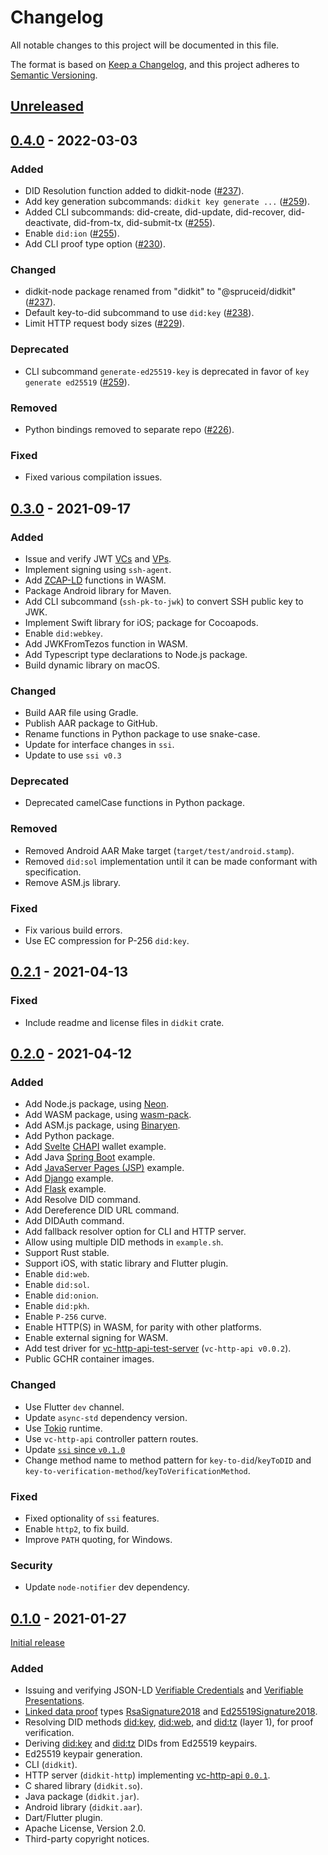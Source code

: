 # Changelog
All notable changes to this project will be documented in this file.

The format is based on [Keep a Changelog](https://keepachangelog.com/en/1.0.0/),
and this project adheres to [Semantic Versioning](https://semver.org/spec/v2.0.0.html).

## [Unreleased]

## [0.4.0] - 2022-03-03
### Added
- DID Resolution function added to didkit-node ([#237](https://github.com/spruceid/didkit/pull/237)).
- Add key generation subcommands: `didkit key generate ...` ([#259](https://github.com/spruceid/didkit/pull/259)).
- Added CLI subcommands: did-create, did-update, did-recover, did-deactivate, did-from-tx, did-submit-tx ([#255](https://github.com/spruceid/didkit/pull/255)).
- Enable `did:ion` ([#255](https://github.com/spruceid/didkit/pull/255)).
- Add CLI proof type option ([#230](https://github.com/spruceid/didkit/pull/230)).

### Changed
- didkit-node package renamed from "didkit" to "@spruceid/didkit" ([#237](https://github.com/spruceid/didkit/pull/237)).
- Default key-to-did subcommand to use `did:key` ([#238](https://github.com/spruceid/didkit/pull/238)).
- Limit HTTP request body sizes ([#229](https://github.com/spruceid/didkit/pull/229)).

### Deprecated
- CLI subcommand `generate-ed25519-key` is deprecated in favor of `key generate ed25519` ([#259](https://github.com/spruceid/didkit/pull/259)).

### Removed
- Python bindings removed to separate repo ([#226](https://github.com/spruceid/didkit/pull/226)).

### Fixed
- Fixed various compilation issues.

## [0.3.0] - 2021-09-17
### Added
- Issue and verify JWT [VCs][vc-data-model] and [VPs][Verifiable Presentations].
- Implement signing using `ssh-agent`.
- Add [ZCAP-LD][] functions in WASM.
- Package Android library for Maven.
- Add CLI subcommand (`ssh-pk-to-jwk`) to convert SSH public key to JWK.
- Implement Swift library for iOS; package for Cocoapods.
- Enable `did:webkey`.
- Add JWKFromTezos function in WASM.
- Add Typescript type declarations to Node.js package.
- Build dynamic library on macOS.

### Changed
- Build AAR file using Gradle.
- Publish AAR package to GitHub.
- Rename functions in Python package to use snake-case.
- Update for interface changes in `ssi`.
- Update to use `ssi v0.3`

### Deprecated
- Deprecated camelCase functions in Python package.

### Removed
- Removed Android AAR Make target (`target/test/android.stamp`).
- Removed `did:sol` implementation until it can be made conformant with specification.
- Remove ASM.js library.

### Fixed
- Fix various build errors.
- Use EC compression for P-256 `did:key`.

## [0.2.1] - 2021-04-13
### Fixed
- Include readme and license files in `didkit` crate.

## [0.2.0] - 2021-04-12
### Added
- Add Node.js package, using [Neon][].
- Add WASM package, using [wasm-pack][].
- Add ASM.js package, using [Binaryen][].
- Add Python package.
- Add [Svelte][] [CHAPI][] wallet example.
- Add Java [Spring Boot][] example.
- Add [JavaServer Pages (JSP)][jsp] example.
- Add [Django][] example.
- Add [Flask][] example.
- Add Resolve DID command.
- Add Dereference DID URL command.
- Add DIDAuth command.
- Add fallback resolver option for CLI and HTTP server.
- Allow using multiple DID methods in `example.sh`.
- Support Rust stable.
- Support iOS, with static library and Flutter plugin.
- Enable `did:web`.
- Enable `did:sol`.
- Enable `did:onion`.
- Enable `did:pkh`.
- Enable `P-256` curve.
- Enable HTTP(S) in WASM, for parity with other platforms.
- Enable external signing for WASM.
- Add test driver for [vc-http-api-test-server][] (`vc-http-api v0.0.2`).
- Public GCHR container images.

### Changed
- Use Flutter `dev` channel.
- Update `async-std` dependency version.
- Use [Tokio][] runtime.
- Use `vc-http-api` controller pattern routes.
- Update [`ssi` since `v0.1.0`][ssi-0.2.0-pre]
- Change method name to method pattern for `key-to-did`/`keyToDID` and `key-to-verification-method`/`keyToVerificationMethod`.

### Fixed
- Fixed optionality of `ssi` features.
- Enable `http2`, to fix build.
- Improve `PATH` quoting, for Windows.

### Security
- Update `node-notifier` dev dependency.

## [0.1.0] - 2021-01-27
[Initial release][]
### Added
- Issuing and verifying JSON-LD [Verifiable Credentials][vc-data-model] and [Verifiable Presentations][].
- [Linked data proof](https://w3c-ccg.github.io/ld-proofs/) types [RsaSignature2018](https://w3c-ccg.github.io/lds-rsa2018/) and [Ed25519Signature2018](https://w3c-ccg.github.io/lds-ed25519-2018/).
- Resolving DID methods [did:key][], [did:web][], and [did:tz][] (layer 1), for proof verification.
- Deriving [did:key][] and [did:tz][] DIDs from Ed25519 keypairs.
- Ed25519 keypair generation.
- CLI (`didkit`).
- HTTP server (`didkit-http`) implementing [vc-http-api `0.0.1`][vc-http-api-0.0.1].
- C shared library (`didkit.so`).
- Java package (`didkit.jar`).
- Android library (`didkit.aar`).
- Dart/Flutter plugin.
- Apache License, Version 2.0.
- Third-party copyright notices.

[Binaryen]: https://github.com/WebAssembly/binaryen#building
[CHAPI]: https://w3c-ccg.github.io/credential-handler-api/
[Django]: https://www.djangoproject.com/
[Flask]: https://palletsprojects.com/p/flask/
[Initial release]: https://sprucesystems.medium.com/didkit-v0-1-is-live-d0ea6638dbc9
[Neon]: https://www.neon-bindings.com
[Spring Boot]: https://spring.io/projects/spring-boot
[Svelte]: https://svelte.dev/
[Tokio]: https://tokio.rs/
[Verifiable Presentations]: https://w3c.github.io/vc-data-model/#presentations-0
[did:key]: https://w3c-ccg.github.io/did-method-key/
[did:tz]: https://did-tezos-draft.spruceid.com/
[did:web]: https://w3c-ccg.github.io/did-method-web/
[jsp]: https://www.oracle.com/java/technologies/jspt.html
[ssi-0.2.0-pre]: https://github.com/spruceid/ssi/compare/v0.1.0...1ecb3d90a0fdd06a4ae3b34064a908918b51a230
[vc-data-model]: https://w3c.github.io/vc-data-model/
[vc-http-api-0.0.1]: https://w3c-ccg.github.io/vc-api/versions/v0.0.1/
[vc-http-api-test-server]: https://github.com/w3c-ccg/vc-http-api/tree/b4df10d/packages/vc-http-api-test-server
[wasm-pack]: https://rustwasm.github.io/wasm-pack/
[zcap-ld]: https://w3c-ccg.github.io/zcap-ld/

[Unreleased]: https://github.com/spruceid/didkit/compare/v0.4.0...HEAD
[0.4.0]: https://github.com/spruceid/didkit/releases/tag/v0.4.0
[0.3.0]: https://github.com/spruceid/didkit/releases/tag/v0.3.0
[0.2.1]: https://github.com/spruceid/didkit/releases/tag/v0.2.1
[0.2.0]: https://github.com/spruceid/didkit/releases/tag/v0.2.0
[0.1.0]: https://github.com/spruceid/didkit/releases/tag/v0.1.0

